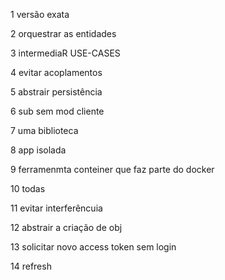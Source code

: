 
1 versão exata

2 orquestrar as entidades

3 intermediaR USE-CASES

4 evitar acoplamentos

5 abstrair persistência

6 sub sem mod cliente

7 uma biblioteca

8 app isolada

9 ferramenmta conteiner que faz parte do docker

10 todas

11 evitar interferêncuia

12 abstrair a criação de obj

13 solicitar novo access token sem login

14 refresh 